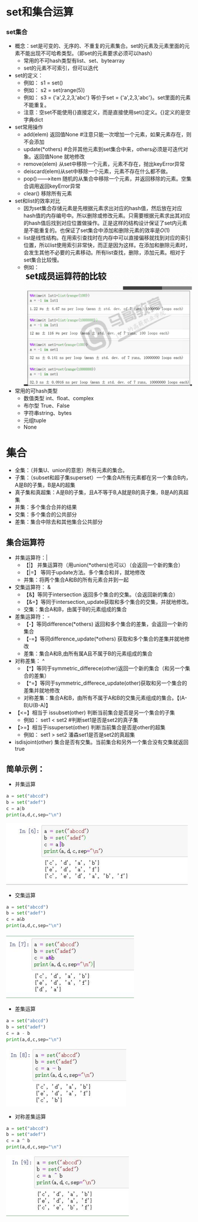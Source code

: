 # set和集合运算
### set集合   
* 概念：set是可变的、无序的、不重复的元素集合。set的元素及元素里面的元素不能出现不可哈希类型。（即set的元素要求必须可以hash）
    * 常用的不可hash类型有list、set、bytearray
    * set的元素不可索引，但可以迭代
* set的定义：  
    * 例如： s1 = set()
    * 例如： s2 = set(range(5))
    * 例如： s3 = {'a',2,2,3,'abc'} 等价于set = {'a',2,3,'abc'}。set里面的元素不能重复。
    * 注意：空set不能使用{}直接定义，而是直接使用set()定义。{}定义的是空字典dict  
* set常用操作
    * add(elem) 返回值None #注意只能一次增加一个元素，如果元素存在，则不会添加
    * update(*others) #合并其他元素到set集合中来，others必须是可迭代对象。返回值None 就地修改
    * remove(elem) 从set中移除一个元素，元素不存在，抛出keyError异常
    * deiscard(elem)从set中移除一个元素，元素不存在什么都不做。
    * pop()--->item 随机的从集合中移除一个元素，并返回移除的元素。空集合调用返回keyError异常
    * clear()  移除所有元素
* set和list的效率对比
    * 因为set集合存储元素是先根据元素求出对应的hash值，然后放在对应hash值的内存编号中。所以删除或修改元素。只需要根据元素求出其对应的hash值后找到对应位置做操作。正是这样的结构设计保证了set内元素是不能重复的。也保证了set集合中添加和删除元素的效率是$O(1)$
    * list是线性结构。在用索引查找时在内存中可以直接偏移就找到对应的索引位置，所以list使用索引非常快，而正是因为这样。在添加和删除元素时，会发生其他不必要的元素移动。所有list查找，删除，添加元素。相对于set集合比较慢。
    * 例如：  
    ![set001](https://raw.githubusercontent.com/1263351411/xdd.github.io/master/img/set001.jpg)  
* 常用的可hash类型
    * 数值类型 int、float、complex
    * 布尔型 True、False
    * 字符串string、bytes
    * 元组tuple 
    * None  

# 集合
* 全集：（并集U、union的意思）所有元素的集合。
* 子集：（subset和超子集superset）一个集合A所有元素都在另一个集合B内，A是B的子集，B是A的超集
* 真子集和真超集：A是B的子集，且A不等于B,A就是B的真子集，B是A的真超集
* 并集：多个集合合并的结果
* 交集：多个集合的公共部分
* 差集：集合中除去和其他集合公共部分  
## 集合运算符  
* 并集运算符：|
    * 【|】 并集运算符（用union(*others)也可以）（会返回一个新的集合）
    * 【|=】 等同于update方法。多个集合和并，就地修改
    * 并集：将两个集合A和B的所有元素合并到一起
* 交集运算符： &
    * 【&】等同于intersection 返回多个集合的交集。（会返回新的集合）
    * 【&=】等同于intersection_update获取和多个集合的交集，并就地修改。
    * 交集：集合A和B，由属于B的元素组成的集合
* 差集运算符： -
    * 【-】等同difference(*others) 返回和多个集合的差集，会返回一个新的集合
    * 【-=】等同difference_update(*others) 获取和多个集合的差集并就地修改
    * 差集：集合A和B,由所有属A且不属于B的元素组成的集合
* 对称差集： ^
    * 【^】等同于symmetric_differece(other)返回一个新的集合（和另一个集合的差集）
    * 【^=】等同于symmetric_differece_update(other)获取和另一个集合的差集并就地修改
    * 对称差集：集合A和B，由所有不属于A和B的交集元素组成的集合。【(A-B)U(B-A)】
* 【<=】相当于 issubset(other)  判断当前集合是否是另一个集合的子集
    * 例如： set1 < set2 #判断set1是否是set2的真子集
* 【>=】相当于issuperset(other) 判断当前集合是否是other的超集
    * 例如： set1 > set2 潘森set1是否是set2的真超集
* isdisjoint(other) 集合是否有交集。当前集合和另外一个集合没有交集就返回true  

## 简单示例：  

* 并集运算   
````python  
a = set("abccd")
b = set("adef")
c = a|b
print(a,d,c,sep="\n")
````  
![set002](https://raw.githubusercontent.com/1263351411/xdd.github.io/master/img/set002.jpg)  
* 交集运算
````python  
a = set("abccd")
b = set("adef")
c = a&b
print(a,d,c,sep="\n")
````  
![set003](https://raw.githubusercontent.com/1263351411/xdd.github.io/master/img/set003.jpg)
* 差集运算
````python
a = set("abccd")
b = set("adef")
c = a - b
print(a,d,c,sep="\n")
````  
![set004](https://raw.githubusercontent.com/1263351411/xdd.github.io/master/img/set004.jpg)  

* 对称差集运算
````python
a = set("abccd")
b = set("adef")
c = a ^ b
print(a,d,c,sep="\n")
````  
![set005](https://raw.githubusercontent.com/1263351411/xdd.github.io/master/img/set005.jpg)
